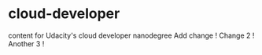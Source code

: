 # cloud-developer
content for Udacity's cloud developer nanodegree
Add change !
Change 2 !
Another 3 !
